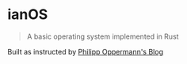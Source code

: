 # ianOS

> A basic operating system implemented in Rust

Built as instructed by [Philipp Oppermann's Blog](https://os.phil-opp.com/)

